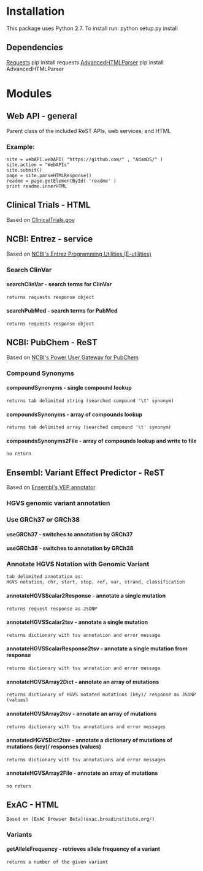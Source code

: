 # Installation
This package uses Python 2.7.
To install run:
	python setup.py install
## Dependencies
[Requests](http://docs.python-requests.org/en/latest/)
	pip install requests
[AdvancedHTMLParser](https://pypi.python.org/pypi/AdvancedHTMLParser)
	pip install AdvancedHTMLParser
# Modules
## Web API - general
Parent class of the included ReST APIs, web services, and HTML
### Example:
	site = webAPI.webAPI( "https://github.com/" , "AdamDS/" )
	site.action = "WebAPIs"
	site.submit()
	page = site.parseHTMLResponse()
	readme = page.getElementById( 'readme' )
	print readme.innerHTML
## Clinical Trials - HTML
Based on [ClinicalTrials.gov](https://clinicaltrials.gov/ct2/info/linking)
## NCBI: Entrez - service
Based on [NCBI's Entrez Programming Utilities (E-utilities)](http://www.ncbi.nlm.nih.gov/books/NBK25501/)
### Search ClinVar
#### searchClinVar - search terms for ClinVar
	returns requests response object
#### searchPubMed - search terms for PubMed
	returns requests response object
## NCBI: PubChem - ReST
Based on [NCBI's Power User Gateway for PubChem](http://www.ncbi.nlm.nih.gov/home/api.shtml)
### Compound Synonyms
#### compoundSynonyms - single compound lookup
	returns tab delimited string (searched compound '\t' synonym)
#### compoundsSynonyms - array of compounds lookup
	returns tab delimited array (searched compound '\t' synonym)
#### compoundsSynonyms2File - array of compounds lookup and write to file
	no return
## Ensembl: Variant Effect Predictor - ReST
Based on [Ensembl's VEP annotator](http://rest.ensembl.org/#Variation)
### HGVS genomic variant annotation
### Use GRCh37 or GRCh38
#### useGRCh37 - switches to annotation by GRCh37
#### useGRCh38 - switches to annotation by GRCh38
### Annotate HGVS Notation with Genomic Variant
	tab delimited annotation as:
	HGVS notation, chr, start, stop, ref, var, strand, classification
#### annotateHGVSScalar2Response - annotate a single mutation
	returns request response as JSONP
#### annotateHGVSScalar2tsv - annotate a single mutation
	returns dictionary with tsv annotation and error message
#### annotateHGVSScalarResponse2tsv - annotate a single mutation from response
	returns dictionary with tsv annotation and error message
#### annotateHGVSArray2Dict - annotate an array of mutations
	returns dictionary of HGVS notated mutations (key)/ response as JSONP (values)
#### annotateHGVSArray2tsv - annotate an array of mutations
	returns dictionary with tsv annotations and error messages
#### annotatedHGVSDict2tsv - annotate a dictionary of mutations of mutations (key)/ responses (values) 
	returns dictionary with tsv annotations and error messages
#### annotateHGVSArray2File - annotate an array of mutations
	no return
## ExAC - HTML
	Based on [ExAC Browser Beta](exac.broadinstitute.org/)
### Variants
#### getAlleleFrequency - retrieves allele frequency of a variant
	returns a number of the given variant
